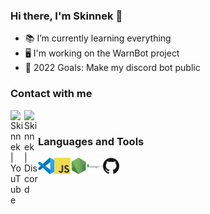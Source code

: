 ### Hi there, I'm Skinnek 👋

- 📚 I’m currently learning everything
- 🖥️ I'm working on the WarnBot project
- 🥅 2022 Goals: Make my discord bot public

### Contact with me

[<img align="left" alt="Skinnek | YouTube" width="22px" src="https://cdn.jsdelivr.net/npm/simple-icons@v3/icons/youtube.svg" />][youtube]
[<img align="left" alt="Skinnek | Discord" width="22px" src="https://cdn.jsdelivr.net/npm/simple-icons@5.18.0/icons/discord.svg" />][discord]

<br />

### Languages and Tools

[<img align="left" alt="Visual Studio Code" width="26px" src="https://raw.githubusercontent.com/github/explore/80688e429a7d4ef2fca1e82350fe8e3517d3494d/topics/visual-studio-code/visual-studio-code.png" />][vscode]
[<img align="left" alt="JavaScript" width="26px" src="https://raw.githubusercontent.com/github/explore/80688e429a7d4ef2fca1e82350fe8e3517d3494d/topics/javascript/javascript.png" />][js]
[<img align="left" alt="Node.js" width="26px" src="https://raw.githubusercontent.com/github/explore/80688e429a7d4ef2fca1e82350fe8e3517d3494d/topics/nodejs/nodejs.png" />][node]
[<img align="left" alt="MongoDB" width="26px" src="https://raw.githubusercontent.com/github/explore/80688e429a7d4ef2fca1e82350fe8e3517d3494d/topics/mongodb/mongodb.png" />][mongodb]
[<img align="left" alt="GitHub" width="26px" src="https://raw.githubusercontent.com/github/explore/78df643247d429f6cc873026c0622819ad797942/topics/github/github.png" />][github]

[youtube]: https://www.youtube.com/channel/UCgOTVbrgAzvSc33_2rVdHHA
[discord]: https://discord.gg/yAmBFetyUG
[vscode]: https://code.visualstudio.com
[js]: https://wikipedia.org/wiki/JavaScript
[node]: https://nodejs.org/en/
[mongodb]: https://www.mongodb.com
[github]: https://github.com/Skinnek
